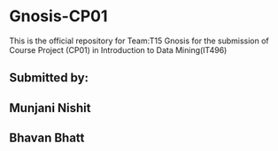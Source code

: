 # Gnosis-CP01
This is the official repository for Team:T15 Gnosis for the submission of Course Project (CP01) in Introduction to Data Mining(IT496)

## Submitted by:
## Munjani Nishit
## Bhavan Bhatt

